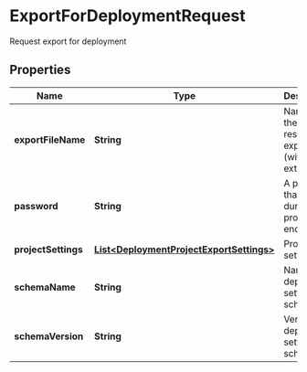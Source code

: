 

# ExportForDeploymentRequest

Request export for deployment

## Properties

| Name | Type | Description | Notes |
|------------ | ------------- | ------------- | -------------|
|**exportFileName** | **String** | Name of the resulting export file (without extension). |  [optional] |
|**password** | **String** | A password that is used during the project encryption. |  [optional] |
|**projectSettings** | [**List&lt;DeploymentProjectExportSettings&gt;**](DeploymentProjectExportSettings.md) | Project settings |  [optional] |
|**schemaName** | **String** | Name of deployment settings schema |  [optional] [readonly] |
|**schemaVersion** | **String** | Version of deployment settings schema |  [optional] [readonly] |



